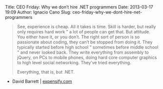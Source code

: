 Title: CEO Friday: Why we don’t hire .NET programmers
Date: 2013-03-17 19:09
Author: Ignacio Cano
Slug: ceo-friday-why-we-dont-hire-net-programmers

> See, experience is cheap. All it takes is time. Skill is harder, but
> really only requires hard work ” a lot of people can get that. But
> attitude. You either have it, or you don’t. The right sort of person
> is so passionate about coding, they can’t be stopped from doing it.
> They typically started before high school ” sometimes before middle
> school ” and never looked back. They write everything from assembly to
> jQuery, on PCs to mobile phones, doing hard core computer graphics to
> high level social networking. They’ve tried everything.
>
> Everything, that is, but .NET.

- David Barrett | [expensify.com][]

  [expensify.com]: http://blog.expensify.com/2011/03/25/ceo-friday-why-we-dont-hire-net-programmers/
    "CEO Friday: Why we don't hire .NET programmers"
